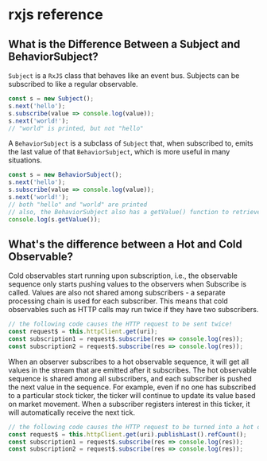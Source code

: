 # rxjs reference

## What is the Difference Between a Subject and BehaviorSubject?

`Subject` is a `RxJS` class that behaves like an event bus. Subjects can be subscribed to like a regular observable.

```typescript
const s = new Subject();
s.next('hello');
s.subscribe(value => console.log(value));
s.next('world!');
// "world" is printed, but not "hello"
```

A `BehaviorSubject` is a subclass of `Subject` that, when subscribed to, emits the last value of that `BehaviorSubject`, which is more useful in many situations.


```typescript
const s = new BehaviorSubject();
s.next('hello');
s.subscribe(value => console.log(value));
s.next('world!');
// both "hello" and "world" are printed
// also, the BehaviorSubject also has a getValue() function to retrieve the last value of the stream:
console.log(s.getValue());
```


## What's the difference between a Hot and Cold Observable?

Cold observables start running upon subscription, i.e., the observable sequence only starts pushing values to the observers when Subscribe is called. Values are also not shared among subscribers - a separate processing chain is used for each subscriber. This means that cold observables such as HTTP calls may run twice if they have two subscribers.

```typescript
// the following code causes the HTTP request to be sent twice!
const request$ = this.httpClient.get(uri);
const subscription1 = request$.subscribe(res => console.log(res));
const subscription2 = request$.subscribe(res => console.log(res));
```

When an observer subscribes to a hot observable sequence, it will get all values in the stream that are emitted after it subscribes. The hot observable sequence is shared among all subscribers, and each subscriber is pushed the next value in the sequence. For example, even if no one has subscribed to a particular stock ticker, the ticker will continue to update its value based on market movement. When a subscriber registers interest in this ticker, it will automatically receive the next tick.

```typescript
// the following code causes the HTTP request to be turned into a hot observable, and thus is fired only once
const request$ = this.httpClient.get(uri).publishLast().refCount();
const subscription1 = request$.subscribe(res => console.log(res));
const subscription2 = request$.subscribe(res => console.log(res));
```
